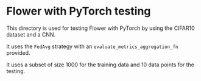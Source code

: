 # Flower with PyTorch testing

This directory is used for testing Flower with PyTorch by using the CIFAR10 dataset and a CNN.

It uses the `FedAvg` strategy with an `evaluate_metrics_aggregation_fn` provided.

It uses a subset of size 1000 for the training data and 10 data points for the testing.

